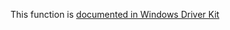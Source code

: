 This function is [documented in Windows Driver Kit](https://learn.microsoft.com/en-us/windows-hardware/drivers/ddi/wdm/nf-wdm-rtlfindmostsignificantbit)
